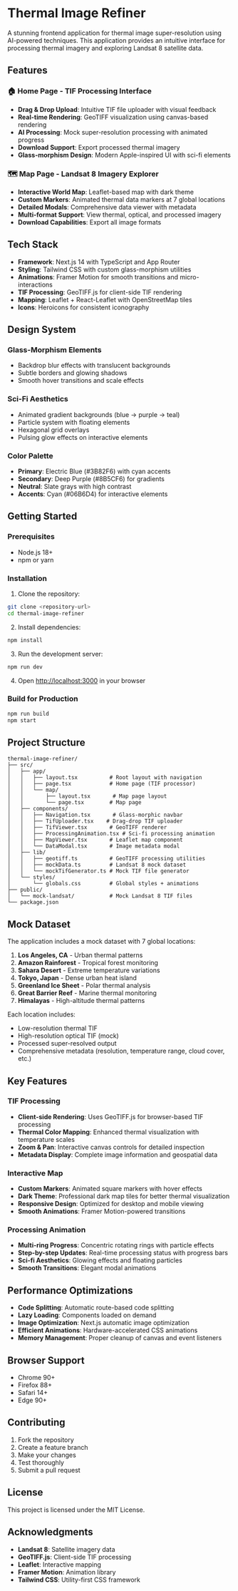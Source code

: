 # Thermal Image Refiner

A stunning frontend application for thermal image super-resolution using AI-powered techniques. This application provides an intuitive interface for processing thermal imagery and exploring Landsat 8 satellite data.

## Features

### 🏠 Home Page - TIF Processing Interface
- **Drag & Drop Upload**: Intuitive TIF file uploader with visual feedback
- **Real-time Rendering**: GeoTIFF visualization using canvas-based rendering
- **AI Processing**: Mock super-resolution processing with animated progress
- **Download Support**: Export processed thermal imagery
- **Glass-morphism Design**: Modern Apple-inspired UI with sci-fi elements

### 🗺️ Map Page - Landsat 8 Imagery Explorer
- **Interactive World Map**: Leaflet-based map with dark theme
- **Custom Markers**: Animated thermal data markers at 7 global locations
- **Detailed Modals**: Comprehensive data viewer with metadata
- **Multi-format Support**: View thermal, optical, and processed imagery
- **Download Capabilities**: Export all image formats

## Tech Stack

- **Framework**: Next.js 14 with TypeScript and App Router
- **Styling**: Tailwind CSS with custom glass-morphism utilities
- **Animations**: Framer Motion for smooth transitions and micro-interactions
- **TIF Processing**: GeoTIFF.js for client-side TIF rendering
- **Mapping**: Leaflet + React-Leaflet with OpenStreetMap tiles
- **Icons**: Heroicons for consistent iconography

## Design System

### Glass-Morphism Elements
- Backdrop blur effects with translucent backgrounds
- Subtle borders and glowing shadows
- Smooth hover transitions and scale effects

### Sci-Fi Aesthetics
- Animated gradient backgrounds (blue → purple → teal)
- Particle system with floating elements
- Hexagonal grid overlays
- Pulsing glow effects on interactive elements

### Color Palette
- **Primary**: Electric Blue (#3B82F6) with cyan accents
- **Secondary**: Deep Purple (#8B5CF6) for gradients
- **Neutral**: Slate grays with high contrast
- **Accents**: Cyan (#06B6D4) for interactive elements

## Getting Started

### Prerequisites
- Node.js 18+ 
- npm or yarn

### Installation

1. Clone the repository:
```bash
git clone <repository-url>
cd thermal-image-refiner
```

2. Install dependencies:
```bash
npm install
```

3. Run the development server:
```bash
npm run dev
```

4. Open [http://localhost:3000](http://localhost:3000) in your browser

### Build for Production

```bash
npm run build
npm start
```

## Project Structure

```
thermal-image-refiner/
├── src/
│   ├── app/
│   │   ├── layout.tsx          # Root layout with navigation
│   │   ├── page.tsx            # Home page (TIF processor)
│   │   └── map/
│   │       ├── layout.tsx       # Map page layout
│   │       └── page.tsx        # Map page
│   ├── components/
│   │   ├── Navigation.tsx       # Glass-morphic navbar
│   │   ├── TifUploader.tsx    # Drag-drop TIF uploader
│   │   ├── TifViewer.tsx       # GeoTIFF renderer
│   │   ├── ProcessingAnimation.tsx # Sci-fi processing animation
│   │   ├── MapViewer.tsx       # Leaflet map component
│   │   └── DataModal.tsx       # Image metadata modal
│   ├── lib/
│   │   ├── geotiff.ts          # GeoTIFF processing utilities
│   │   ├── mockData.ts         # Landsat 8 mock dataset
│   │   └── mockTifGenerator.ts # Mock TIF file generator
│   └── styles/
│       └── globals.css         # Global styles + animations
├── public/
│   └── mock-landsat/           # Mock Landsat 8 TIF files
└── package.json
```

## Mock Dataset

The application includes a mock dataset with 7 global locations:

1. **Los Angeles, CA** - Urban thermal patterns
2. **Amazon Rainforest** - Tropical forest monitoring
3. **Sahara Desert** - Extreme temperature variations
4. **Tokyo, Japan** - Dense urban heat island
5. **Greenland Ice Sheet** - Polar thermal analysis
6. **Great Barrier Reef** - Marine thermal monitoring
7. **Himalayas** - High-altitude thermal patterns

Each location includes:
- Low-resolution thermal TIF
- High-resolution optical TIF (mock)
- Processed super-resolved output
- Comprehensive metadata (resolution, temperature range, cloud cover, etc.)

## Key Features

### TIF Processing
- **Client-side Rendering**: Uses GeoTIFF.js for browser-based TIF processing
- **Thermal Color Mapping**: Enhanced thermal visualization with temperature scales
- **Zoom & Pan**: Interactive canvas controls for detailed inspection
- **Metadata Display**: Complete image information and geospatial data

### Interactive Map
- **Custom Markers**: Animated square markers with hover effects
- **Dark Theme**: Professional dark map tiles for better thermal visualization
- **Responsive Design**: Optimized for desktop and mobile viewing
- **Smooth Animations**: Framer Motion-powered transitions

### Processing Animation
- **Multi-ring Progress**: Concentric rotating rings with particle effects
- **Step-by-step Updates**: Real-time processing status with progress bars
- **Sci-fi Aesthetics**: Glowing effects and floating particles
- **Smooth Transitions**: Elegant modal animations

## Performance Optimizations

- **Code Splitting**: Automatic route-based code splitting
- **Lazy Loading**: Components loaded on demand
- **Image Optimization**: Next.js automatic image optimization
- **Efficient Animations**: Hardware-accelerated CSS animations
- **Memory Management**: Proper cleanup of canvas and event listeners

## Browser Support

- Chrome 90+
- Firefox 88+
- Safari 14+
- Edge 90+

## Contributing

1. Fork the repository
2. Create a feature branch
3. Make your changes
4. Test thoroughly
5. Submit a pull request

## License

This project is licensed under the MIT License.

## Acknowledgments

- **Landsat 8**: Satellite imagery data
- **GeoTIFF.js**: Client-side TIF processing
- **Leaflet**: Interactive mapping
- **Framer Motion**: Animation library
- **Tailwind CSS**: Utility-first CSS framework